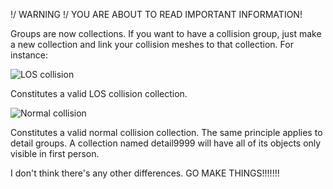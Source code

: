 \!/ WARNING \!/ YOU ARE ABOUT TO READ IMPORTANT INFORMATION!

Groups are now collections. If you want to have a collision group, just make a new collection and link your collision meshes to that collection. For instance:

![LOS collision](https://bansheerubber.com/i/f/YyseE.png)

Constitutes a valid LOS collision collection.

![Normal collision](https://bansheerubber.com/i/f/GRLrn.png)

Constitutes a valid normal collision collection. The same principle applies to detail groups. A collection named detail9999 will have all of its objects only visible in first person.

I don't think there's any other differences. GO MAKE THINGS!!!!!!!
